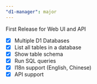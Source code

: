 ```yaml
---
"d1-manager": major
---
```


First Release for Web UI and API

-   [x] Multiple D1 Databases
-   [x] List all tables in a database
-   [x] Show table schema
-   [x] Run SQL queries
-   [x] I18n support (English, Chinese)
-   [x] API support
